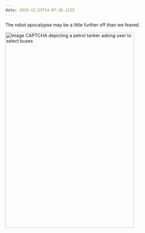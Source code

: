 ```yaml
---
date: 2019-12-23T14:07:28.123Z
---
```

The robot apocalypse may be a little further off than we feared.

<img src="/img/notes/robot-apocalypse.jpg" srcset="/img/notes/robot-apocalypse@2x.jpg 2x" alt="Image CAPTCHA depicting a petrol tanker asking user to select buses" width="400" height="609">
